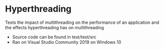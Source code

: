 # Hyperthreading
Tests the impact of multithreading on the performance of an application and the effects hyperthreading has on multithreading

- Source code can be found in test/test/src
- Ran on Visual Studio Community 2019 on Windows 10
